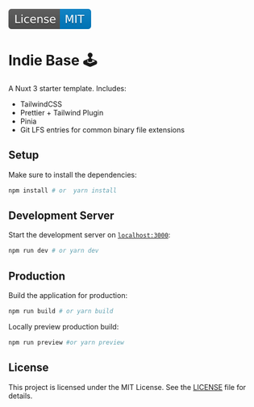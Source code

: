 [![License: MIT](docs/img/license-badge.svg)](LICENSE)

# Indie Base 🕹

A Nuxt 3 starter template. Includes:

- TailwindCSS
- Prettier + Tailwind Plugin
- Pinia
- Git LFS entries for common binary file extensions

## Setup

Make sure to install the dependencies:

```bash
npm install # or  yarn install
```

## Development Server

Start the development server on [`localhost:3000`](http://localhost:3000):

```bash
npm run dev # or yarn dev
```

## Production

Build the application for production:

```bash
npm run build # or yarn build
```

Locally preview production build:

```bash
npm run preview #or yarn preview
```

## License

This project is licensed under the MIT License. See the [LICENSE](LICENSE) file for details.
